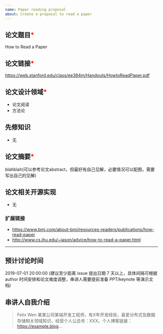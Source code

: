 ```yaml
---
name: Paper reading proposal
about: Create a proposal to read a paper
---
```


## 论文题目<font color="red">*</font>

How to Read a Paper

## 论文链接<font color="red">*</font>

https://web.stanford.edu/class/ee384m/Handouts/HowtoReadPaper.pdf

## 论文设计领域<font color="red">*</font>

- 论文阅读 
- 方法论

## 先修知识

- 无

## 论文摘要<font color="red">*</font>

blahblah(可以参考论文abstract，但最好有自己见解，必要情况可以配图，需要写出自己的见解)

## 论文相关开源实现

- 无

### 扩展链接

- https://www.bmj.com/about-bmj/resources-readers/publications/how-read-paper
- http://www.cs.jhu.edu/~jason/advice/how-to-read-a-paper.html

----

## 预计讨论时间

2019-07-01 20:00:00 (建议至少距离 issue 提出日期 7 天以上，具体间隔可根据 author 时间安排和论文难度调整，串讲人需要提前准备 PPT/keynote 等演示文档)

## 串讲人自我介绍

>Felix Wen 某某公司某端开发工程师，有X年开发经验，喜爱分布式及数据存储相关领域知识，经营个人公总号：XXX，个人博客链接：https://example.blog... 
